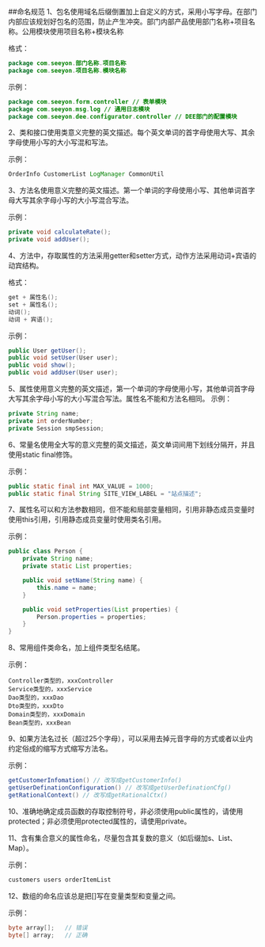 ##命名规范
1、包名使用域名后缀倒置加上自定义的方式，采用小写字母。在部门内部应该规划好包名的范围，防止产生冲突。部门内部产品使用部门名称+项目名称。公用模块使用项目名称+模块名称

格式：
```java
package com.seeyon.部门名称.项目名称
package com.seeyon.项目名称.模块名称
```

示例：
```java
package com.seeyon.form.controller // 表单模块
package com.seeyon.msg.log // 通用日志模块
package com.seeyon.dee.configurator.controller // DEE部门的配置模块
```

2、类和接口使用类意义完整的英文描述。每个英文单词的首字母使用大写、其余字母使用小写的大小写混和写法。

示例：
```java
OrderInfo CustomerList LogManager CommonUtil
```

3、方法名使用意义完整的英文描述。第一个单词的字母使用小写、其他单词首字母大写其余字母小写的大小写混合写法。

示例：
```java
private void calculateRate();
private void addUser();
```

4、方法中，存取属性的方法采用getter和setter方式，动作方法采用动词+宾语的动宾结构。

格式：
```java
get + 属性名();
set + 属性名();
动词();
动词 + 宾语();
```

示例：
```java
public User getUser();
public void setUser(User user);
public void show();
public void addUser(User user);
```

5、属性使用意义完整的英文描述，第一个单词的字母使用小写，其他单词首字母大写其余字母小写的大小写混合写法。属性名不能和方法名相同。
示例：
```java
private String name;
private int orderNumber;
private Session smpSession;
```

6、常量名使用全大写的意义完整的英文描述，英文单词间用下划线分隔开，并且使用static final修饰。

示例：
```java
public static final int MAX_VALUE = 1000;
public static final String SITE_VIEW_LABEL = "站点描述";
```

7、属性名可以和方法参数相同，但不能和局部变量相同，引用非静态成员变量时使用this引用，引用静态成员变量时使用类名引用。

示例：
```java
public class Person {
	private String name;
	private static List properties;

	public void setName(String name) {
		this.name = name;
	}

	public void setProperties(List properties) {
		Person.properties = properties;
	}
}
```

8、常用组件类命名，加上组件类型名结尾。

示例：
```
Controller类型的，xxxController
Service类型的，xxxService
Dao类型的，xxxDao
Dto类型的，xxxDto
Domain类型的，xxxDomain
Bean类型的，xxxBean
```

9、如果方法名过长（超过25个字母），可以采用去掉元音字母的方式或者以业内约定俗成的缩写方式缩写方法名。

示例：
```java
getCustomerInfomation() // 改写成getCustomerInfo()
getUserDefinationConfiguration() // 改写成getUserDefinationCfg()
getRationalContext() // 改写成getRationalCtx()
```

10、准确地确定成员函数的存取控制符号，非必须使用public属性的，请使用protected；非必须使用protected属性的，请使用private。

11、含有集合意义的属性命名，尽量包含其复数的意义（如后缀加s、List、Map）。

示例：
```java
customers users orderItemList
```

12、数组的命名应该总是把[]写在变量类型和变量之间。

示例：
```java
byte array[];	// 错误
byte[] array;	// 正确
```
